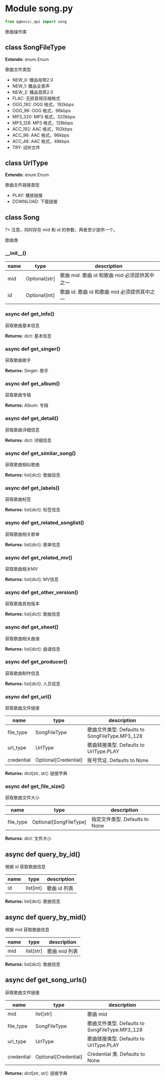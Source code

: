 # Module song.py

```python
from qqmusic_api import song
```

歌曲操作类

## class SongFileType

**Extends:** enum.Enum

歌曲文件类型

+ NEW_0: 臻品母带2.0
+ NEW_1: 臻品全景声
+ NEW_2: 臻品音质2.0
+ FLAC: 无损音频压缩格式
+ OGG_192: OGG 格式，192kbps
+ OGG_96: OGG 格式，96kbps
+ MP3_320: MP3 格式，320kbps
+ MP3_128: MP3 格式，128kbps
+ ACC_192: AAC 格式，192kbps
+ ACC_96: AAC 格式，96kbps
+ ACC_48: AAC 格式，48kbps
+ TRY: 试听文件

## class UrlType

**Extends:** enum.Enum

歌曲文件链接类型

+ PLAY: 播放链接
+ DOWNLOAD: 下载链接

## class Song

?> 注意，同时存在 mid 和 id 的参数，两者至少提供一个。

歌曲类

### \_\_init\_\_()

| name | type | description |
| - | - | - |
| mid | Optional[str] | 歌曲 mid. 歌曲 id 和歌曲 mid 必须提供其中之一 |
| id | Optional[int] | 歌曲 id. 歌曲 id 和歌曲 mid 必须提供其中之一 |

### async def get_info()

获取歌曲基本信息

**Returns:** dict: 基本信息

### async def get_singer()

获取歌曲歌手

**Returns:** Singer: 歌手

### async def get_album()

获取歌曲专辑

**Returns:** Album: 专辑

### async def get_detail()

获取歌曲详细信息

**Returns:** dict: 详细信息

### async def get_similar_song()

获取歌曲相似歌曲

**Returns:** list[dict]: 歌曲信息

### async def get_labels()

获取歌曲标签

**Returns:** list[dict]: 标签信息

### async def get_related_songlist()

获取歌曲相关歌单

**Returns:** list[dict]: 歌单信息

### async def get_related_mv()

获取歌曲相关MV

**Returns:** list[dict]: MV信息

### async def get_other_version()

获取歌曲其他版本

**Returns:** list[dict]: 歌曲信息

### async def get_sheet()

获取歌曲相关曲谱

**Returns:** list[dict]: 曲谱信息

### async def get_producer()

获取歌曲制作信息

**Returns:** list[dict]: 人员信息

### async def get_url()

获取歌曲文件链接

| name | type | description |
| - | - | - |
| file_type | SongFileType | 歌曲文件类型. Defaults to SongFileType.MP3_128 |
| url_type | UrlType | 歌曲链接类型. Defaults to UrlType.PLAY |
| credential | Optional[Credential] | 账号凭证. Defaults to None |

**Returns:** dict[str, str]: 链接字典

### async def get_file_size()

获取歌曲文件大小

| name | type | description |
| - | - | - |
| file_type | Optional[SongFileType] | 指定文件类型. Defaults to None |

**Returns:** dict: 文件大小

## async def query_by_id()

根据 id 获取歌曲信息

| name | type | description |
| - | - | - |
| id | list[int] | 歌曲 id 列表 |

**Returns:** list[dict]: 歌曲信息

## async def query_by_mid()

根据 mid 获取歌曲信息

| name | type | description |
| - | - | - |
| mid | list[str] | 歌曲 mid 列表 |

**Returns:** list[dict]: 歌曲信息

## async def get_song_urls()

获取歌曲文件链接

| name | type | description |
| - | - | - |
| mid | list[str] | 歌曲 mid |
| file_type | SongFileType | 歌曲文件类型. Defaults to SongFileType.MP3_128 |
| url_type | UrlType | 歌曲链接类型. Defaults to UrlType.PLAY |
| credential | Optional[Credential] | Credential 类. Defaults to None |

**Returns:** dict[str, str]: 链接字典
